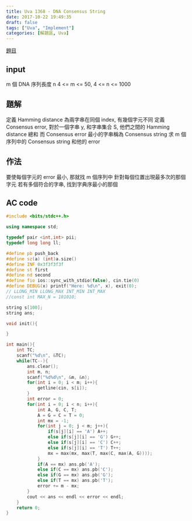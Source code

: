 ```yaml
---
title: Uva 1368 - DNA Consensus String
date: 2017-10-22 19:49:35
draft: false
tags: ["Uva", "Implement"]
categories: [解題區, Uva]
---
```


[題目](https://uva.onlinejudge.org/index.php?option=com_onlinejudge&Itemid=8&page=show_problem&category=446&problem=4114)

## input
m 個 DNA 序列長度 n
4 <= m <= 50, 4 <= n <= 1000

## 題解
定義 Hamming distance 為兩字串在同個 index, 有幾個字元不同
定義 Consensus error, 對於一個字串 y, 和字串集合 S, 他們之間的 Hamming distance 總和
而 Consensus error 最小的字串稱為 Consensus string
求 m 個序列中的 Consensus string 和他的 error

## 作法
要使每個字元的 error 最小, 那就找 m 個序列中
針對每個位置出現最多次的那個字元
若有多個符合的字串, 找到字典序最小的那個

## AC code
```cpp
#include <bits/stdc++.h>

using namespace std;

typedef pair <int,int> pii;
typedef long long ll;

#define pb push_back
#define sz(a) (int)a.size()
#define INF 0x3f3f3f3f
#define st first
#define nd second
#define fio ios::sync_with_stdio(false), cin.tie(0)
#define DEBUG(x) printf("Here: %d\n", x), exit(0);
// LLONG_MIN LLONG_MAX INT_MIN INT_MAX
//const int MAX_N = 101010;

string s[100];
string ans;

void init(){

}

int main(){
    int TC;
    scanf("%d\n", &TC);
    while(TC--){
        ans.clear();
        int m, n;
        scanf("%d%d\n", &m, &n);
        for(int i = 0; i < m; i++){
            getline(cin, s[i]);
        }
        int error = 0;
        for(int i = 0; i < n; i++){
            int A, G, C, T;
            A = G = C = T = 0;
            int mx = -1;
            for(int j = 0; j < m; j++){
                if(s[j][i] == 'A') A++;
                else if(s[j][i] == 'G') G++;
                else if(s[j][i] == 'C') C++;
                else if(s[j][i] == 'T') T++;
                mx = max(mx, max(T, max(C, max(A, G))));
            }
            if(A == mx) ans.pb('A');
            else if(C == mx) ans.pb('C');
            else if(G == mx) ans.pb('G');
            else if(T == mx) ans.pb('T');
            error += m - mx;
        }
        cout << ans << endl << error << endl;
    }
    return 0;
}
```
